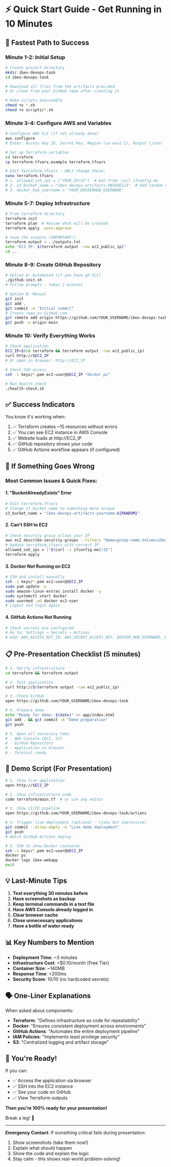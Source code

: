 # ⚡ Quick Start Guide - Get Running in 10 Minutes

## 🎯 Fastest Path to Success

### Minute 1-2: Initial Setup
```bash
# Create project directory
mkdir ibex-devops-task
cd ibex-devops-task

# Download all files from the artifacts provided
# Or clone from your GitHub repo after creating it

# Make scripts executable
chmod +x *.sh
chmod +x scripts/*.sh
```

### Minute 3-4: Configure AWS and Variables
```bash
# Configure AWS CLI (if not already done)
aws configure
# Enter: Access Key ID, Secret Key, Region (us-east-1), Output (json)

# Set up Terraform variables
cd terraform
cp terraform.tfvars.example terraform.tfvars

# Edit terraform.tfvars - ONLY change these:
nano terraform.tfvars
# 1. allowed_ssh_ips = ["YOUR_IP/32"]  # Get from: curl ifconfig.me
# 2. s3_bucket_name = "ibex-devops-artifacts-UNIQUE123"  # Add random suffix
# 3. docker_hub_username = "YOUR_DOCKERHUB_USERNAME"
```

### Minute 5-7: Deploy Infrastructure
```bash
# From terraform directory
terraform init
terraform plan  # Review what will be created
terraform apply -auto-approve

# Save the outputs (IMPORTANT!)
terraform output > ../outputs.txt
echo "EC2 IP: $(terraform output -raw ec2_public_ip)"
cd ..
```

### Minute 8-9: Create GitHub Repository
```bash
# Option A: Automated (if you have gh CLI)
./github-init.sh
# Follow prompts - takes 2 minutes

# Option B: Manual
git init
git add .
git commit -m "Initial commit"
# Create repo on GitHub.com
git remote add origin https://github.com/YOUR_USERNAME/ibex-devops-task.git
git push -u origin main
```

### Minute 10: Verify Everything Works
```bash
# Check application
EC2_IP=$(cd terraform && terraform output -raw ec2_public_ip)
curl http://$EC2_IP
# Or open in browser: http://EC2_IP

# Check SSH access
ssh -i keys/*.pem ec2-user@$EC2_IP "docker ps"

# Run health check
./health-check.sh
```

## ✅ Success Indicators

You know it's working when:
1. ✅ Terraform creates ~15 resources without errors
2. ✅ You can see EC2 instance in AWS Console
3. ✅ Website loads at http://EC2_IP
4. ✅ GitHub repository shows your code
5. ✅ GitHub Actions workflow appears (if configured)

## 🚨 If Something Goes Wrong

### Most Common Issues & Quick Fixes:

#### 1. "BucketAlreadyExists" Error
```bash
# Edit terraform.tfvars
# Change s3_bucket_name to something more unique
s3_bucket_name = "ibex-devops-artifacts-yourname-${RANDOM}"
```

#### 2. Can't SSH to EC2
```bash
# Check security group allows your IP
aws ec2 describe-security-groups --filters "Name=group-name,Values=ibex-devops*"
# Update terraform.tfvars with correct IP
allowed_ssh_ips = ["$(curl -s ifconfig.me)/32"]
terraform apply
```

#### 3. Docker Not Running on EC2
```bash
# SSH and install manually
ssh -i keys/*.pem ec2-user@$EC2_IP
sudo yum update -y
sudo amazon-linux-extras install docker -y
sudo systemctl start docker
sudo usermod -aG docker ec2-user
# Logout and login again
```

#### 4. GitHub Actions Not Running
```bash
# Check secrets are configured
# Go to: Settings → Secrets → Actions
# Add: AWS_ACCESS_KEY_ID, AWS_SECRET_ACCESS_KEY, DOCKER_HUB_USERNAME, DOCKER_HUB_TOKEN
```

## 📋 Pre-Presentation Checklist (5 minutes)

```bash
# 1. Verify infrastructure
cd terraform && terraform output

# 2. Test application
curl http://$(terraform output -raw ec2_public_ip)

# 3. Check GitHub
open https://github.com/YOUR_USERNAME/ibex-devops-task

# 4. Prepare demo
echo "Ready for demo: $(date)" >> app/index.html
git add . && git commit -m "Demo preparation"
git push

# 5. Open all necessary tabs
# - AWS Console (EC2, S3)
# - GitHub Repository
# - Application in browser
# - Terminal ready
```

## 🎯 Demo Script (For Presentation)

```bash
# 1. Show live application
open http://$EC2_IP

# 2. Show infrastructure code
code terraform/main.tf  # or use any editor

# 3. Show CI/CD pipeline
open https://github.com/YOUR_USERNAME/ibex-devops-task/actions

# 4. Trigger live deployment (optional - risky but impressive)
git commit --allow-empty -m "Live demo deployment"
git push
# Watch GitHub Actions deploy

# 5. SSH to show Docker container
ssh -i keys/*.pem ec2-user@$EC2_IP
docker ps
docker logs ibex-webapp
exit
```

## 💡 Last-Minute Tips

1. **Test everything 30 minutes before**
2. **Have screenshots as backup**
3. **Keep terminal commands in a text file**
4. **Have AWS Console already logged in**
5. **Clear browser cache**
6. **Close unnecessary applications**
7. **Have a bottle of water ready**

## 📊 Key Numbers to Mention

- **Deployment Time**: ~3 minutes
- **Infrastructure Cost**: <$0.10/month (Free Tier)
- **Container Size**: ~140MB
- **Response Time**: <200ms
- **Security Score**: 10/10 (no hardcoded secrets)

## 🗣️ One-Liner Explanations

When asked about components:

- **Terraform**: "Defines infrastructure as code for repeatability"
- **Docker**: "Ensures consistent deployment across environments"
- **GitHub Actions**: "Automates the entire deployment pipeline"
- **IAM Policies**: "Implements least privilege security"
- **S3**: "Centralized logging and artifact storage"

## 🎉 You're Ready!

If you can:
- ✅ Access the application via browser
- ✅ SSH into the EC2 instance
- ✅ See your code on GitHub
- ✅ View Terraform outputs

**Then you're 100% ready for your presentation!**

Break a leg! 🚀

---

**Emergency Contact**: If something critical fails during presentation:
1. Show screenshots (take them now!)
2. Explain what should happen
3. Show the code and explain the logic
4. Stay calm - this shows real-world problem-solving!